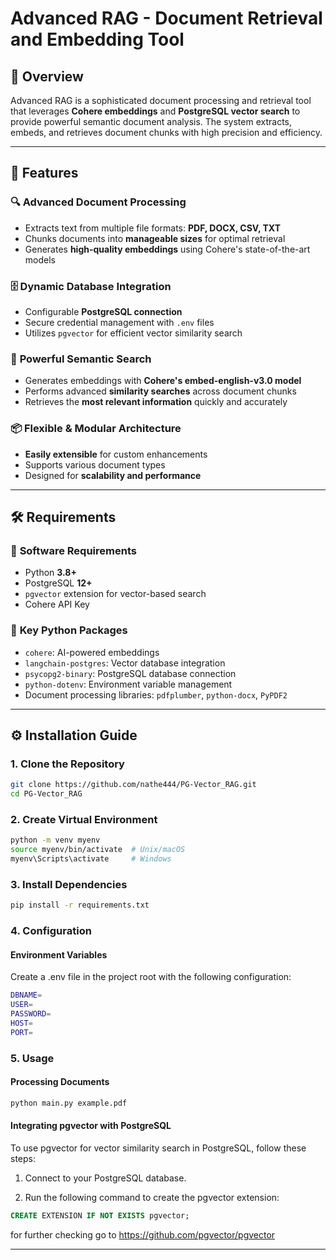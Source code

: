 # Advanced RAG - Document Retrieval and Embedding Tool

## 🚀 Overview
Advanced RAG is a sophisticated document processing and retrieval tool that leverages **Cohere embeddings** and **PostgreSQL vector search** to provide powerful semantic document analysis. The system extracts, embeds, and retrieves document chunks with high precision and efficiency.

---

## 🌟 Features

### 🔍 **Advanced Document Processing**
- Extracts text from multiple file formats: **PDF, DOCX, CSV, TXT**
- Chunks documents into **manageable sizes** for optimal retrieval
- Generates **high-quality embeddings** using Cohere's state-of-the-art models

### 🗄️ **Dynamic Database Integration**
- Configurable **PostgreSQL connection**
- Secure credential management with `.env` files
- Utilizes `pgvector` for efficient vector similarity search

### 🧠 **Powerful Semantic Search**
- Generates embeddings with **Cohere's embed-english-v3.0 model**
- Performs advanced **similarity searches** across document chunks
- Retrieves the **most relevant information** quickly and accurately

### 📦 **Flexible & Modular Architecture**
- **Easily extensible** for custom enhancements
- Supports various document types
- Designed for **scalability and performance**

---

## 🛠️ Requirements

### 🔹 **Software Requirements**
- Python **3.8+**
- PostgreSQL **12+**
- `pgvector` extension for vector-based search
- Cohere API Key

### 🔹 **Key Python Packages**
- `cohere`: AI-powered embeddings
- `langchain-postgres`: Vector database integration
- `psycopg2-binary`: PostgreSQL database connection
- `python-dotenv`: Environment variable management
- Document processing libraries: `pdfplumber`, `python-docx`, `PyPDF2`

---

## ⚙️ Installation Guide

### 1. Clone the Repository
```bash
git clone https://github.com/nathe444/PG-Vector_RAG.git
cd PG-Vector_RAG
```

### 2. Create Virtual Environment
```bash
python -m venv myenv
source myenv/bin/activate  # Unix/macOS
myenv\Scripts\activate     # Windows
```

### 3. Install Dependencies
```bash
pip install -r requirements.txt
```

### 4. Configuration

#### Environment Variables

Create a .env file in the project root with the following configuration:
```bash
DBNAME=
USER=
PASSWORD=
HOST=
PORT=
```
### 5. Usage

#### Processing Documents
```bash
python main.py example.pdf

```


#### Integrating pgvector with PostgreSQL
To use pgvector for vector similarity search in PostgreSQL, follow these steps:

1. Connect to your PostgreSQL database.

2. Run the following command to create the pgvector extension:
```sql
CREATE EXTENSION IF NOT EXISTS pgvector;
```

for further checking go to https://github.com/pgvector/pgvector

---

